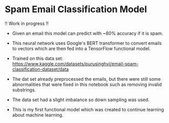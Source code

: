 # Spam Email Classification Model
!! Work in progress !!

* Given an email this model can predict with ~80% accuracy if it is spam.

* This neural network uses Google's BERT transformer to convert emails to vectors which are then fed into a TensorFlow functional model.

* Trained on this data set: https://www.kaggle.com/datasets/purusinghvi/email-spam-classification-dataset/data

* The dat set already preprocessed the emails, but there were still some abnormalities that were fixed in this notebook such as removing invalid substrings.

* The data set had a slight imbalance so down sampling was used.
  
* This is my first functional model which was created to continue learning about machine learning.

